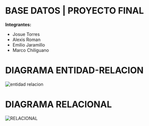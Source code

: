 # BASE DATOS | PROYECTO FINAL  

**Integrantes:**  
  - Josue Torres  
  - Alexis Roman  
  - Emilio Jaramillo  
  - Marco Chiliguano

# DIAGRAMA ENTIDAD-RELACION
![entidad relacion](https://github.com/user-attachments/assets/36fbfc24-10a7-4092-a133-e709bb81c735)
# DIAGRAMA RELACIONAL
![RELACIONAL](https://github.com/user-attachments/assets/a609097e-e884-477f-b68f-7724f3170cc3)
